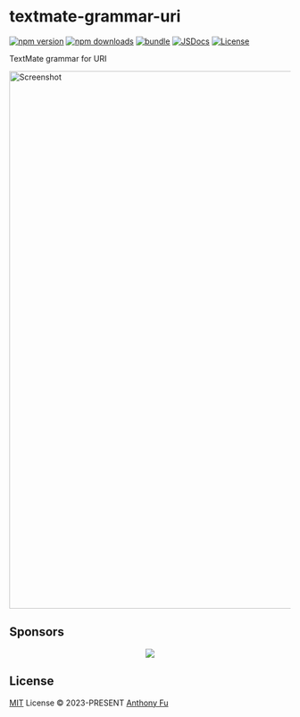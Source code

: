 # textmate-grammar-uri

[![npm version][npm-version-src]][npm-version-href]
[![npm downloads][npm-downloads-src]][npm-downloads-href]
[![bundle][bundle-src]][bundle-href]
[![JSDocs][jsdocs-src]][jsdocs-href]
[![License][license-src]][license-href]

TextMate grammar for URI

<img width="962" alt="Screenshot" src="https://github.com/user-attachments/assets/544f75b3-7e28-4c3f-bb23-5224152120e2">

## Sponsors

<p align="center">
  <a href="https://cdn.jsdelivr.net/gh/antfu/static/sponsors.svg">
    <img src='https://cdn.jsdelivr.net/gh/antfu/static/sponsors.svg'/>
  </a>
</p>

## License

[MIT](./LICENSE) License © 2023-PRESENT [Anthony Fu](https://github.com/antfu)

<!-- Badges -->

[npm-version-src]: https://img.shields.io/npm/v/textmate-grammar-uri?style=flat&colorA=080f12&colorB=1fa669
[npm-version-href]: https://npmjs.com/package/textmate-grammar-uri
[npm-downloads-src]: https://img.shields.io/npm/dm/textmate-grammar-uri?style=flat&colorA=080f12&colorB=1fa669
[npm-downloads-href]: https://npmjs.com/package/textmate-grammar-uri
[bundle-src]: https://img.shields.io/bundlephobia/minzip/textmate-grammar-uri?style=flat&colorA=080f12&colorB=1fa669&label=minzip
[bundle-href]: https://bundlephobia.com/result?p=textmate-grammar-uri
[license-src]: https://img.shields.io/github/license/antfu/textmate-grammar-uri.svg?style=flat&colorA=080f12&colorB=1fa669
[license-href]: https://github.com/antfu/textmate-grammar-uri/blob/main/LICENSE
[jsdocs-src]: https://img.shields.io/badge/jsdocs-reference-080f12?style=flat&colorA=080f12&colorB=1fa669
[jsdocs-href]: https://www.jsdocs.io/package/textmate-grammar-uri
